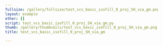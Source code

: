 ```yaml
---
fullsize: /gallery/fullsize/test_vcs_basic_isofill_0_proj_SH_via_gm.png
layout: example
other: []
script: test_vcs_basic_isofill_0_proj_SH_via_gm.py
thumb: /gallery/thumbnails/test_vcs_basic_isofill_0_proj_SH_via_gm.png
title: test_vcs_basic_isofill_0_proj_SH_via_gm

---
```

